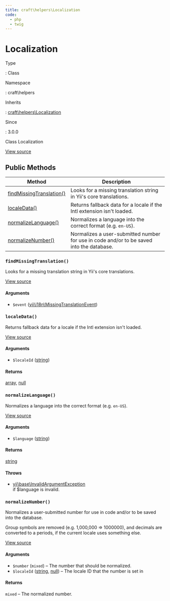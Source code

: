 ```yaml
---
title: craft\helpers\Localization
code:
  - php
  - twig
---
```


# Localization

Type

:   Class

Namespace

:   craft\helpers

Inherits

:   [craft\helpers\Localization](craft-helpers-localization.md)

Since

:   3.0.0



Class Localization





[View source](https://github.com/craftcms/cms/blob/master/src/helpers/Localization.php)






## Public Methods

| Method                                                                                  | Description
| --------------------------------------------------------------------------------------- | ----------------------------------------------------------------------------------------
| [findMissingTranslation()](craft-helpers-localization.md#method-findmissingtranslation) | Looks for a missing translation string in Yii's core translations.
| [localeData()](craft-helpers-localization.md#method-localedata)                         | Returns fallback data for a locale if the Intl extension isn't loaded.
| [normalizeLanguage()](craft-helpers-localization.md#method-normalizelanguage)           | Normalizes a language into the correct format (e.g. `en-US`).
| [normalizeNumber()](craft-helpers-localization.md#method-normalizenumber)               | Normalizes a user-submitted number for use in code and/or to be saved into the database.

### `findMissingTranslation()`





Looks for a missing translation string in Yii's core translations.




[View source](https://github.com/craftcms/cms/blob/master/src/helpers/Localization.php#L113-L172)


#### Arguments

- `$event` ([yii\i18n\MissingTranslationEvent](https://www.yiiframework.com/doc/api/2.0/yii-i18n-missingtranslationevent))




### `localeData()`





Returns fallback data for a locale if the Intl extension isn't loaded.




[View source](https://github.com/craftcms/cms/blob/master/src/helpers/Localization.php#L85-L106)


#### Arguments

- `$localeId` ([string](http://php.net/language.types.string))

#### Returns

[array](http://php.net/language.types.array), [null](http://php.net/language.types.null)



### `normalizeLanguage()`





Normalizes a language into the correct format (e.g. `en-US`).




[View source](https://github.com/craftcms/cms/blob/master/src/helpers/Localization.php#L35-L48)


#### Arguments

- `$language` ([string](http://php.net/language.types.string))

#### Returns

[string](http://php.net/language.types.string)

#### Throws

- [yii\base\InvalidArgumentException](https://www.yiiframework.com/doc/api/2.0/yii-base-invalidargumentexception)\
  if $language is invalid.


### `normalizeNumber()`





Normalizes a user-submitted number for use in code and/or to be saved into the database.

Group symbols are removed (e.g. 1,000,000 => 1000000), and decimals are converted to a periods, if the current
locale uses something else.


[View source](https://github.com/craftcms/cms/blob/master/src/helpers/Localization.php#L60-L77)


#### Arguments

- `$number` (`mixed`) – The number that should be normalized.
- `$localeId` ([string](http://php.net/language.types.string), [null](http://php.net/language.types.null)) – The locale ID that the number is set in

#### Returns

`mixed` – The normalized number.










